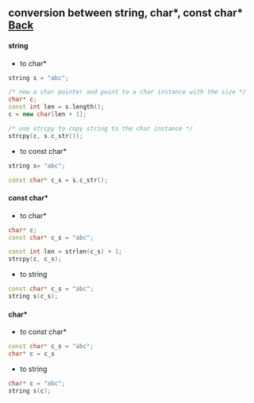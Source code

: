## conversion between **string**, **char***, **const char*** [Back](./../c.md)

#### string

- to char*

```cpp
string s = "abc";

/* new a char pointer and point to a char instance with the size */
char* c;
const int len = s.length();
c = new char[len + 1];

/* use strcpy to copy string to the char instance */
strcpy(c, s.c_str());
```

- to const char*

```cpp
string s= "abc";

const char* c_s = s.c_str();
```

#### const char*

- to char*

```cpp
char* c;
const char* c_s = "abc";

const int len = strlen(c_s) + 1;
strcpy(c, c_s);
```

- to string

```cpp
const char* c_s = "abc";
string s(c_s);
```

#### char*

- to const char*

```cpp
const char* c_s = "abc";
char* c = c_s
```

- to string

```cpp
char* c = "abc";
string s(c);
```


